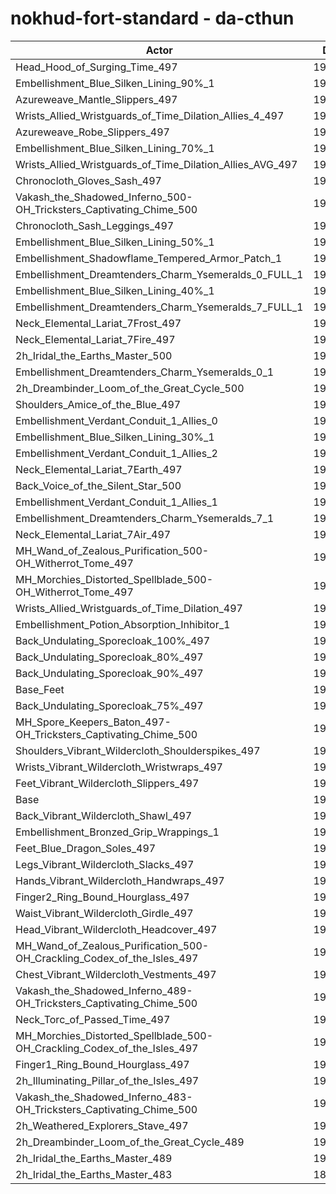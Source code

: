 # nokhud-fort-standard - da-cthun
| Actor | DPS | Increase |
|---|:---:|:---:|
|Head_Hood_of_Surging_Time_497|198344|2.98%|
|Embellishment_Blue_Silken_Lining_90%_1|195503|1.50%|
|Azureweave_Mantle_Slippers_497|195471|1.49%|
|Wrists_Allied_Wristguards_of_Time_Dilation_Allies_4_497|195165|1.33%|
|Azureweave_Robe_Slippers_497|195054|1.27%|
|Embellishment_Blue_Silken_Lining_70%_1|194919|1.20%|
|Wrists_Allied_Wristguards_of_Time_Dilation_Allies_AVG_497|194724|1.10%|
|Chronocloth_Gloves_Sash_497|194590|1.03%|
|Vakash_the_Shadowed_Inferno_500-OH_Tricksters_Captivating_Chime_500|194430|0.94%|
|Chronocloth_Sash_Leggings_497|194426|0.94%|
|Embellishment_Blue_Silken_Lining_50%_1|194250|0.85%|
|Embellishment_Shadowflame_Tempered_Armor_Patch_1|194212|0.83%|
|Embellishment_Dreamtenders_Charm_Ysemeralds_0_FULL_1|194193|0.82%|
|Embellishment_Blue_Silken_Lining_40%_1|193960|0.70%|
|Embellishment_Dreamtenders_Charm_Ysemeralds_7_FULL_1|193858|0.65%|
|Neck_Elemental_Lariat_7Frost_497|193837|0.64%|
|Neck_Elemental_Lariat_7Fire_497|193767|0.60%|
|2h_Iridal_the_Earths_Master_500|193720|0.58%|
|Embellishment_Dreamtenders_Charm_Ysemeralds_0_1|193719|0.58%|
|2h_Dreambinder_Loom_of_the_Great_Cycle_500|193676|0.55%|
|Shoulders_Amice_of_the_Blue_497|193588|0.51%|
|Embellishment_Verdant_Conduit_1_Allies_0|193581|0.50%|
|Embellishment_Blue_Silken_Lining_30%_1|193536|0.48%|
|Embellishment_Verdant_Conduit_1_Allies_2|193485|0.45%|
|Neck_Elemental_Lariat_7Earth_497|193449|0.44%|
|Back_Voice_of_the_Silent_Star_500|193386|0.40%|
|Embellishment_Verdant_Conduit_1_Allies_1|193383|0.40%|
|Embellishment_Dreamtenders_Charm_Ysemeralds_7_1|193363|0.39%|
|Neck_Elemental_Lariat_7Air_497|193267|0.34%|
|MH_Wand_of_Zealous_Purification_500-OH_Witherrot_Tome_497|193253|0.33%|
|MH_Morchies_Distorted_Spellblade_500-OH_Witherrot_Tome_497|193110|0.26%|
|Wrists_Allied_Wristguards_of_Time_Dilation_497|193004|0.20%|
|Embellishment_Potion_Absorption_Inhibitor_1|192980|0.19%|
|Back_Undulating_Sporecloak_100%_497|192849|0.12%|
|Back_Undulating_Sporecloak_80%_497|192817|0.11%|
|Back_Undulating_Sporecloak_90%_497|192804|0.10%|
|Base_Feet|192788|0.09%|
|Back_Undulating_Sporecloak_75%_497|192747|0.07%|
|MH_Spore_Keepers_Baton_497-OH_Tricksters_Captivating_Chime_500|192674|0.03%|
|Shoulders_Vibrant_Wildercloth_Shoulderspikes_497|192658|0.02%|
|Wrists_Vibrant_Wildercloth_Wristwraps_497|192615|0.00%|
|Feet_Vibrant_Wildercloth_Slippers_497|192611|0.00%|
|Base|192610|0.00%|
|Back_Vibrant_Wildercloth_Shawl_497|192567|-0.02%|
|Embellishment_Bronzed_Grip_Wrappings_1|192552|-0.03%|
|Feet_Blue_Dragon_Soles_497|192536|-0.04%|
|Legs_Vibrant_Wildercloth_Slacks_497|192498|-0.06%|
|Hands_Vibrant_Wildercloth_Handwraps_497|192424|-0.10%|
|Finger2_Ring_Bound_Hourglass_497|192350|-0.13%|
|Waist_Vibrant_Wildercloth_Girdle_497|192292|-0.17%|
|Head_Vibrant_Wildercloth_Headcover_497|192268|-0.18%|
|MH_Wand_of_Zealous_Purification_500-OH_Crackling_Codex_of_the_Isles_497|192254|-0.18%|
|Chest_Vibrant_Wildercloth_Vestments_497|192120|-0.25%|
|Vakash_the_Shadowed_Inferno_489-OH_Tricksters_Captivating_Chime_500|192077|-0.28%|
|Neck_Torc_of_Passed_Time_497|192052|-0.29%|
|MH_Morchies_Distorted_Spellblade_500-OH_Crackling_Codex_of_the_Isles_497|192050|-0.29%|
|Finger1_Ring_Bound_Hourglass_497|191698|-0.47%|
|2h_Illuminating_Pillar_of_the_Isles_497|191450|-0.60%|
|Vakash_the_Shadowed_Inferno_483-OH_Tricksters_Captivating_Chime_500|190792|-0.94%|
|2h_Weathered_Explorers_Stave_497|190687|-1.00%|
|2h_Dreambinder_Loom_of_the_Great_Cycle_489|190250|-1.23%|
|2h_Iridal_the_Earths_Master_489|190225|-1.24%|
|2h_Iridal_the_Earths_Master_483|188535|-2.12%|

